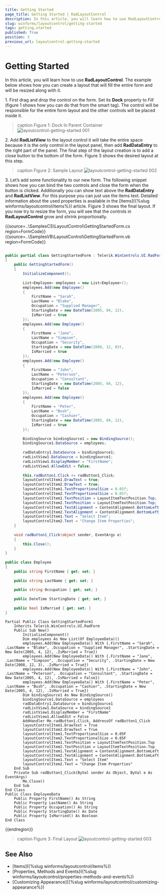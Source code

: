 ```yaml
---
title: Getting Started
page_title: Getting Started | RadLayoutControl
description: In this article, you will learn how to use RadLayoutControl. The example below shows how you can create a layout that will fill the entire form and will be resized along with it.
slug: winforms/layoutcontrol/getting-started
tags: getting,started
published: True
position: 3
previous_url: layoutcontrol-getting-started
---
```


# Getting Started

In this article, you will learn how to use __RadLayoutControl__. The example below shows how you can create a layout that will fill the entire form and will be resized along with it.

1\. First drag and drop the control on the form. Set its __Dock__ property to *Fill* (figure 1 shows how you can do that from the smart tag). The control will be responsible for the entire form layout and the other controls will be placed inside it.
            
>caption Figure 1: Dock In Parent Container
![layoutcontrol-getting-started 001](images/layoutcontrol-getting-started001.png)

2\. Add __RadListView__ to the layout control it will take the entire space because it is the only control in the layout panel, then add __RadDataEntry__ to the right part of the panel. The final step of the layout creation is to add a close button to the bottom of the form. Figure 3 shows the desired layout at this step.
            
>caption Figure 2: Sample Layout
![layoutcontrol-getting-started 002](images/layoutcontrol-getting-started002.png)

3\. Let’s add some functionality to our new form. The following snippet shows how you can bind the two controls and close the form when the button is clicked. Additionally you can show text above the __RadDataEntry__ and __RadListView__. For this purpose you can just use the items text. Detailed information about the used properties is available in the [Items]({%slug winforms/layoutcontrol/items%}) article. Figure 3 shows the final layout. If you now try to resize the form, you will see that the controls in __RadLayoutControl__ grow and shrink proportionally.

{{source=..\SamplesCS\LayoutControl\GettingStartedForm.cs region=FormCode}} 
{{source=..\SamplesVB\LayoutControl\GettingStartedForm.vb region=FormCode}} 

````C#
    
public partial class GettingStartedForm : Telerik.WinControls.UI.RadForm
{
    public GettingStartedForm()
    {
        InitializeComponent();
        
        List<Employee> employees = new List<Employee>();
        employees.Add(new Employee()
        {
            FirstName = "Sarah",
            LastName = "Blake",
            Occupation = "Supplied Manager",
            StartingDate = new DateTime(2005, 04, 12),
            IsMarried = true
        });
        employees.Add(new Employee()
        {
            FirstName = "Jane",
            LastName = "Simpson",
            Occupation = "Security",
            StartingDate = new DateTime(2008, 12, 03),
            IsMarried = true
        });
        employees.Add(new Employee()
        {
            FirstName = "John",
            LastName = "Peterson",
            Occupation = "Consultant",
            StartingDate = new DateTime(2005, 04, 12),
            IsMarried = false
        });
        employees.Add(new Employee()
        {
            FirstName = "Peter",
            LastName = "Bush",
            Occupation = "Cashier",
            StartingDate = new DateTime(2005, 04, 12),
            IsMarried = true
        });
        
        BindingSource bindingSource1 = new BindingSource();
        bindingSource1.DataSource = employees;
        
        radDataEntry1.DataSource = bindingSource1;
        radListView1.DataSource = bindingSource1;
        radListView1.DisplayMember = "FirstName";
        radListView1.AllowEdit = false;
        
        this.radButton1.Click += radButton1_Click;
        layoutControlItem1.DrawText = true;
        layoutControlItem2.DrawText = true;
        layoutControlItem1.TextProportionalSize = 0.05f;
        layoutControlItem2.TextProportionalSize = 0.05f;
        layoutControlItem1.TextPosition = LayoutItemTextPosition.Top;
        layoutControlItem2.TextPosition = LayoutItemTextPosition.Top;
        layoutControlItem1.TextAlignment = ContentAlignment.BottomLeft;
        layoutControlItem2.TextAlignment = ContentAlignment.BottomLeft;
        layoutControlItem1.Text = "Select Item";
        layoutControlItem2.Text = "Change Item Properties";
    }
    
    void radButton1_Click(object sender, EventArgs e)
    {
        this.Close();
    }
}
    
public class Employee
{
    public string FirstName { get; set; }
    
    public string LastName { get; set; }
    
    public string Occupation { get; set; }
    
    public DateTime StartingDate { get; set; }
    
    public bool IsMarried { get; set; }
}

````
````VB.NET
Partial Public Class GettingStartedForm1
    Inherits Telerik.WinControls.UI.RadForm
    Public Sub New()
        InitializeComponent()
        Dim employees As New List(Of EmployeeData)()
        employees.Add(New EmployeeData() With {.FirstName = "Sarah", .LastName = "Blake", .Occupation = "Supplied Manager", .StartingDate = New Date(2005, 4, 12), .IsMarried = True})
        employees.Add(New EmployeeData() With {.FirstName = "Jane", .LastName = "Simpson", .Occupation = "Security", .StartingDate = New Date(2008, 12, 3), .IsMarried = True})
        employees.Add(New EmployeeData() With {.FirstName = "John", .LastName = "Peterson", .Occupation = "Consultant", .StartingDate = New Date(2005, 4, 12), .IsMarried = False})
        employees.Add(New EmployeeData() With {.FirstName = "Peter", .LastName = "Bush", .Occupation = "Cashier", .StartingDate = New Date(2005, 4, 12), .IsMarried = True})
        Dim bindingSource1 As New BindingSource()
        bindingSource1.DataSource = employees
        radDataEntry1.DataSource = bindingSource1
        radListView1.DataSource = bindingSource1
        radListView1.DisplayMember = "FirstName"
        radListView1.AllowEdit = False
        AddHandler Me.radButton1.Click, AddressOf radButton1_Click
        layoutControlItem1.DrawText = True
        layoutControlItem2.DrawText = True
        layoutControlItem1.TextProportionalSize = 0.05F
        layoutControlItem2.TextProportionalSize = 0.05F
        layoutControlItem1.TextPosition = LayoutItemTextPosition.Top
        layoutControlItem2.TextPosition = LayoutItemTextPosition.Top
        layoutControlItem1.TextAlignment = ContentAlignment.BottomLeft
        layoutControlItem2.TextAlignment = ContentAlignment.BottomLeft
        layoutControlItem1.Text = "Select Item"
        layoutControlItem2.Text = "Change Item Properties"
    End Sub
    Private Sub radButton1_Click(ByVal sender As Object, ByVal e As EventArgs)
        Me.Close()
    End Sub
End Class
Public Class EmployeeData
    Public Property FirstName() As String
    Public Property LastName() As String
    Public Property Occupation() As String
    Public Property StartingDate() As Date
    Public Property IsMarried() As Boolean
End Class

````

{{endregion}} 

>caption Figure 3: Final Layout
![layoutcontrol-getting-started 003](images/layoutcontrol-getting-started003.png)

## See Also

 * [Items]({%slug winforms/layoutcontrol/items%})
 * [Properties, Methods and Events]({%slug winforms/layoutcontrol/properties-methods-and-events%})
 * [Customizing Appearance]({%slug winforms/layoutcontrol/customizing-appearance%})
